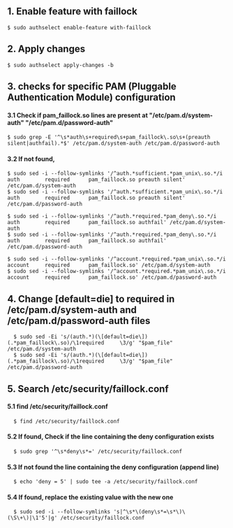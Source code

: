 ## 1. Enable feature with faillock
    $ sudo authselect enable-feature with-faillock

## 2. Apply changes
    $ sudo authselect apply-changes -b

## 3. checks for specific PAM (Pluggable Authentication Module) configuration
  #### 3.1 Check if pam_faillock.so lines are present at "/etc/pam.d/system-auth" "/etc/pam.d/password-auth"
    $ sudo grep -E '^\s*auth\s+required\s+pam_faillock\.so\s+(preauth silent|authfail).*$' /etc/pam.d/system-auth /etc/pam.d/password-auth

  #### 3.2 If not found,
    $ sudo sed -i --follow-symlinks '/^auth.*sufficient.*pam_unix\.so.*/i auth        required      pam_faillock.so preauth silent' /etc/pam.d/system-auth 
    $ sudo sed -i --follow-symlinks '/^auth.*sufficient.*pam_unix\.so.*/i auth        required      pam_faillock.so preauth silent' /etc/pam.d/password-auth
    
    $ sudo sed -i --follow-symlinks '/^auth.*required.*pam_deny\.so.*/i auth        required      pam_faillock.so authfail' /etc/pam.d/system-auth
    $ sudo sed -i --follow-symlinks '/^auth.*required.*pam_deny\.so.*/i auth        required      pam_faillock.so authfail' /etc/pam.d/password-auth
    
    $ sudo sed -i --follow-symlinks '/^account.*required.*pam_unix\.so.*/i account     required      pam_faillock.so' /etc/pam.d/system-auth
    $ sudo sed -i --follow-symlinks '/^account.*required.*pam_unix\.so.*/i account     required      pam_faillock.so' /etc/pam.d/password-auth

## 4. Change [default=die] to required in /etc/pam.d/system-auth and /etc/pam.d/password-auth files
      $ sudo sed -Ei 's/(auth.*)(\[default=die\])(.*pam_faillock\.so)/\1required     \3/g' "$pam_file" /etc/pam.d/system-auth
      $ sudo sed -Ei 's/(auth.*)(\[default=die\])(.*pam_faillock\.so)/\1required     \3/g' "$pam_file" /etc/pam.d/password-auth

## 5. Search /etc/security/faillock.conf
  #### 5.1 find /etc/security/faillock.conf
      $ find /etc/security/faillock.conf 

  #### 5.2 If found, Check if the line containing the deny configuration exists
      $ sudo grep '^\s*deny\s*=' /etc/security/faillock.conf 

  #### 5.3 If not found the line containing the deny configuration (append line)
      $ echo 'deny = 5' | sudo tee -a /etc/security/faillock.conf 

  #### 5.4 If found, replace the existing value with the new one
      $ sudo sed -i --follow-symlinks 's|^\s*\(deny\s*=\s*\)\(\S\+\)|\1'5'|g' /etc/security/faillock.conf

